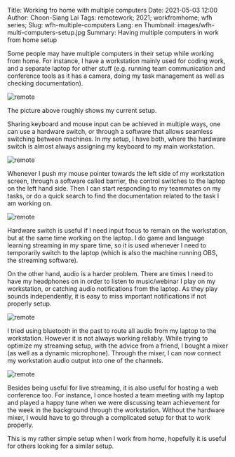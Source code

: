 Title: Working fro home with multiple computers
Date: 2021-05-03 12:00
Author: Choon-Siang Lai
Tags: remotework; 2021; workfromhome; wfh series;
Slug: wfh-multiple-computers
Lang: en
Thumbnail: images/wfh-multi-computers-setup.jpg
Summary: Having multiple computers in work from home setup

Some people may have multiple computers in their setup while working from home. For instance, I have a workstation mainly used for coding work, and a separate laptop for other stuff (e.g. running team communication and conference tools as it has a camera, doing my task management as well as checking documentation).

![remote](/images/wfh-multi-computers-setup.jpg)

The picture above roughly shows my current setup.

Sharing keyboard and mouse input can be achieved in multiple ways, one can use a hardware switch, or through a software that allows seamless switching between machines. In my setup, I have both, where the hardware switch is almost always assigning my keyboard to my main workstation.

![remote](/images/wfh-multi-computers-switcher.jpg)

Whenever I push my mouse pointer towards the left side of my workstation screen, through a software called barrier, the control switches to the laptop on the left hand side. Then I can start responding to my teammates on my tasks, or do a quick search to find the documentation related to the task I am working on.

![remote](/images/wfh-multi-computers-barrier.jpg)

Hardware switch is useful if I need input focus to remain on the workstation, but at the same time working on the laptop. I do game and language learning streaming in my spare time, so it is used whenever I need to temporarily switch to the laptop (which is also the machine running OBS, the streaming software).

On the other hand, audio is a harder problem. There are times I need to have my headphones on in order to listen to music/webinar I play on my workstation, or catching audio notifications from the laptop. As they play sounds independently, it is easy to miss important notifications if not properly setup.

![remote](/images/wfh-multi-computers-mixer.jpg)

I tried using bluetooth in the past to route all audio from my laptop to the workstation. However it is not always working reliably. While trying to optimize my streaming setup, with the advice from a friend, I bought a mixer (as well as a dynamic microphone). Through the mixer, I can now connect my workstation audio output into one of the channels.

![remote](/images/wfh-multi-computers-nyancat.jpg)

Besides being useful for live streaming, it is also useful for hosting a web conference too. For instance, I once hosted a team meeting with my laptop and played a happy tune when we were discussing team achievement for the week in the background through the workstation. Without the hardware mixer, I would have to go through a complicated setup for that to work properly.

This is my rather simple setup when I work from home, hopefully it is useful for others looking for a similar setup.
